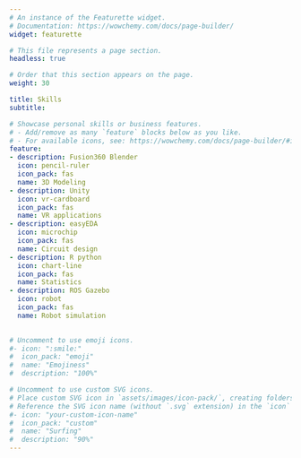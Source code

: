 ```yaml
---
# An instance of the Featurette widget.
# Documentation: https://wowchemy.com/docs/page-builder/
widget: featurette

# This file represents a page section.
headless: true

# Order that this section appears on the page.
weight: 30

title: Skills
subtitle:

# Showcase personal skills or business features.
# - Add/remove as many `feature` blocks below as you like.
# - For available icons, see: https://wowchemy.com/docs/page-builder/#icons
feature:
- description: Fusion360 Blender
  icon: pencil-ruler
  icon_pack: fas
  name: 3D Modeling
- description: Unity
  icon: vr-cardboard
  icon_pack: fas
  name: VR applications
- description: easyEDA
  icon: microchip
  icon_pack: fas
  name: Circuit design
- description: R python
  icon: chart-line
  icon_pack: fas
  name: Statistics
- description: ROS Gazebo
  icon: robot
  icon_pack: fas
  name: Robot simulation
  

# Uncomment to use emoji icons.
#- icon: ":smile:"
#  icon_pack: "emoji"
#  name: "Emojiness"
#  description: "100%"  

# Uncomment to use custom SVG icons.
# Place custom SVG icon in `assets/images/icon-pack/`, creating folders if necessary.
# Reference the SVG icon name (without `.svg` extension) in the `icon` field.
#- icon: "your-custom-icon-name"
#  icon_pack: "custom"
#  name: "Surfing"
#  description: "90%"
---
```

